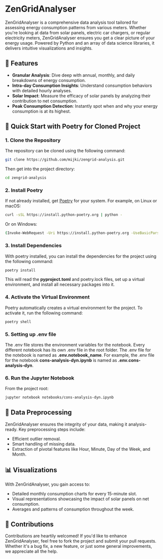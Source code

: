 # ZenGridAnalyser

ZenGridAnalyser is a comprehensive data analysis tool tailored for assessing energy consumption patterns from various meters. Whether you're looking at data from solar panels, electric car chargers, or regular electricity meters, ZenGridAnalyser ensures you get a clear picture of your energy usage. Powered by Python and an array of data science libraries, it delivers intuitive visualizations and insights.

## 🌟 Features

- **Granular Analysis**: Dive deep with annual, monthly, and daily breakdowns of energy consumption.
- **Intra-day Consumption Insights**: Understand consumption behaviors with detailed hourly analyses.
- **Solar Impact**: Measure the efficacy of solar panels by analyzing their contribution to net consumption.
- **Peak Consumption Detection**: Instantly spot when and why your energy consumption is at its highest.

## 🚀 Quick Start with Poetry for Cloned Project

### 1. Clone the Repository

The repository can be cloned using the following command:

```bash
git clone https://github.com/mijki/zengrid-analysis.git
```

Then get into the project directory:

```bash
cd zengrid-analysis
```

### 2. Install Poetry

If not already installed, get [Poetry](https://python-poetry.org/docs/#installation) for your system. For example, on Linux or macOS:

```bash
curl -sSL https://install.python-poetry.org | python -
```

Or on Windows:

```bash
(Invoke-WebRequest -Uri https://install.python-poetry.org -UseBasicParsing).Content | python -
```

### 3. Install Dependencies

With poetry installed, you can install the dependencies for the project using the following command:

```bash
poetry install
```

This will read the **pyproject.toml** and poetry.lock files, set up a virtual environment, and install all necessary packages into it.

### 4. Activate the Virtual Environment

Poetry automatically creates a virtual environment for the project. To activate it, run the following command:

```bash
poetry shell
```

### 5. Setting up .env file

The .env file stores the environment variables for the notebook. Every different notebook has its own .env file in the root folder. The .env file for the notebook is named as **.env.notebook_name**. For example, the .env file for the notebook **cons-analysis-dyn.ipynb** is named as **.env.cons-analysis-dyn**.

### 6. **Run the Jupyter Notebook**

From the project root:

```bash
jupyter notebook notebooks/cons-analysis-dyn.ipynb
```

## 🧹 Data Preprocessing

ZenGridAnalyser ensures the integrity of your data, making it analysis-ready. Key preprocessing steps include:

- Efficient outlier removal.
- Smart handling of missing data.
- Extraction of pivotal features like Hour, Minute, Day of the Week, and Month.

## 📊 Visualizations

With ZenGridAnalyser, you gain access to:

- Detailed monthly consumption charts for every 15-minute slot.
- Visual representations showcasing the impact of solar panels on net consumption.
- Averages and patterns of consumption throughout the week.

## 🤝 Contributions

Contributions are heartily welcomed! If you'd like to enhance ZenGridAnalyser, feel free to fork the project and submit your pull requests. Whether it's a bug fix, a new feature, or just some general improvements, we appreciate all the help.
